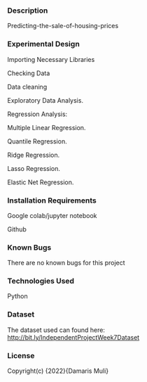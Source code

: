 ### Description

Predicting-the-sale-of-housing-prices

### Experimental Design

Importing Necessary Libraries

Checking Data

Data cleaning

Exploratory Data Analysis.

Regression Analysis:

Multiple Linear Regression.

Quantile Regression.

Ridge Regression.

Lasso Regression.

Elastic Net Regression.



### Installation Requirements

Google colab/jupyter notebook

Github



### Known Bugs

There are no known bugs for this project


### Technologies Used

Python


### Dataset

The dataset used can found here: http://bit.ly/IndependentProjectWeek7Dataset


### License

Copyright(c) {2022}{Damaris Muli}
